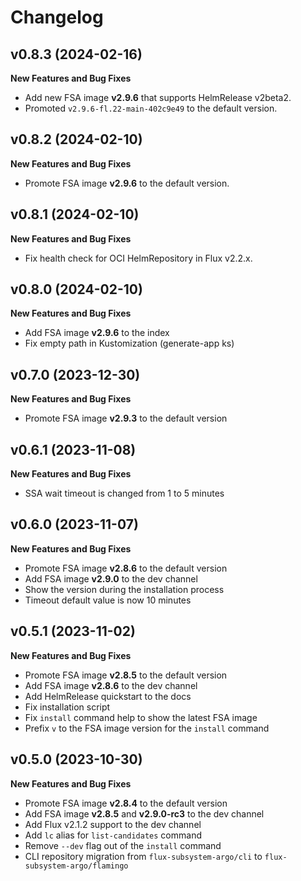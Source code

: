 # Changelog

## v0.8.3 (2024-02-16)

**New Features and Bug Fixes**

  * Add new FSA image **v2.9.6** that supports HelmRelease v2beta2.
  * Promoted `v2.9.6-fl.22-main-402c9e49` to the default version.

## v0.8.2 (2024-02-10)

**New Features and Bug Fixes**

  * Promote FSA image **v2.9.6** to the default version.

## v0.8.1 (2024-02-10)

**New Features and Bug Fixes**

  * Fix health check for OCI HelmRepository in Flux v2.2.x.

## v0.8.0 (2024-02-10)

**New Features and Bug Fixes**

  * Add FSA image **v2.9.6** to the index
  * Fix empty path in Kustomization (generate-app ks)

## v0.7.0 (2023-12-30)

**New Features and Bug Fixes**

  * Promote FSA image **v2.9.3** to the default version

## v0.6.1 (2023-11-08)

**New Features and Bug Fixes**

  * SSA wait timeout is changed from 1 to 5 minutes

## v0.6.0 (2023-11-07)

**New Features and Bug Fixes**

  * Promote FSA image **v2.8.6** to the default version
  * Add FSA image **v2.9.0** to the dev channel
  * Show the version during the installation process
  * Timeout default value is now 10 minutes

## v0.5.1 (2023-11-02)

**New Features and Bug Fixes**
  * Promote FSA image **v2.8.5** to the default version
  * Add FSA image **v2.8.6** to the dev channel
  * Add HelmRelease quickstart to the docs
  * Fix installation script
  * Fix `install` command help to show the latest FSA image
  * Prefix `v` to the FSA image version for the `install` command

## v0.5.0 (2023-10-30)

**New Features and Bug Fixes**
  * Promote FSA image **v2.8.4** to the default version
  * Add FSA image **v2.8.5** and **v2.9.0-rc3** to the dev channel
  * Add Flux v2.1.2 support to the dev channel 
  * Add `lc` alias for `list-candidates` command
  * Remove `--dev` flag out of the `install` command
  * CLI repository migration from `flux-subsystem-argo/cli` to `flux-subsystem-argo/flamingo`
